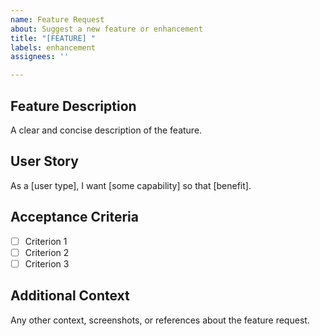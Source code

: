 ```yaml
---
name: Feature Request
about: Suggest a new feature or enhancement
title: "[FEATURE] "
labels: enhancement
assignees: ''

---
```


## Feature Description
A clear and concise description of the feature.

## User Story
As a [user type], I want [some capability] so that [benefit].

## Acceptance Criteria
- [ ] Criterion 1
- [ ] Criterion 2
- [ ] Criterion 3

## Additional Context
Any other context, screenshots, or references about the feature request.
